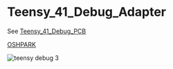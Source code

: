 # Teensy_41_Debug_Adapter
See [Teensy_41_Debug_PCB](https://github.com/SpenceV1/Teensy_41_Debug_PCB)

[OSHPARK](https://oshpark.com/shared_projects/izZXmeEX)

![teensy debug 3](https://github.com/SpenceV1/Teensy_41_Debug_Adapter/assets/4064527/9c0fc841-b815-45c6-946d-02cba4b02c3c)
